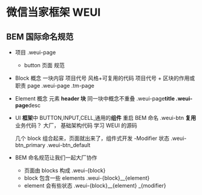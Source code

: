 # 微信当家框架 WEUI

## BEM 国际命名规范

- 项目 .weui-page
  - button 页面
    规范
- Block 概念
  一块内容 项目代号 风格+可复用的代码
  项目代号 + 区块的作用或职责 page
  .weui-page
  .tm-page
- Element 概念
  元素 **header
  块**
  同一块中概念不重叠
  .weui-page**title
  .weui-page**desc
- UI **框架**中 BUTTON,INPUT,CELL,通用的**组件**
  重启 BEM 命名
  .weui-btn **复用**
  业务代码？
  大厂，
  基础架构代码 学习 WEUI 的源码

  几个 block 组合起来，页面就出来了，组件式开发
  -Modifier
  状态
  .weui-btn_primary
  .weui-btn_default

- BEM 命名规范让我们一起大厂协作
  - 页面由 blocks 构成 .weui-{block}
  - block 包含一些 elements .weui-{block}\_\_{element}
  - element 会有些状态 .weui-{block}\__{element} _{modifier}
